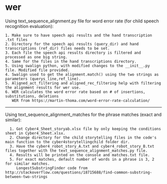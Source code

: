 # wer

Using text_sequence_alignment.py file for word error rate (for child speech recognition evaluation):

	1. Make sure to have speech api results and the hand transcription .txt files
	2. Directory for the speech api results (query_dir) and hand transcriptions (ref_dir) files needs to be set.
	3. Each file the speech api results directory is filtered and processed as one big string.
	4. Same for the files in the hand transcriptions directory.
	5. Using swalign python, with modified changes to the __init__.py file. Modified file provided.
	4. Swalign used to get the alignment.match() using the two strings as parameters (querys_line,ref_line).
	5. Aligned_act_filtering and aligned_rec_filtering help with filtering the alignment results for wer use.
	6. WER calculates the word error rate based on # of insertions, substitutions, deletions
	   WER from https://martin-thoma.com/word-error-rate-calculation/

***********************************************

Using text_sequence_alignment_matches for the phrase matches (exact and similar):

	  1. Got Cyber4_Sheet_storyab.xlsx file by only keeping the conditions sheet in Cyber4_Sheet.xlsx.
	  2. Change directory for the child storytelling files in the code's main function to the cyber4storytellingchild folder dir.
	  3. Have the cyber4_robot_story_A.txt and cyber4_robot_story_B.txt files together with the text_sequence_alignment_matches.py file.
	  4. Results will be printed on the console and matches.txt file.
	  5. For exact matches, default number of words in a phrase is 3, 2 for similar matches.
	     LongestSubstringFinder code from http://stackoverflow.com/questions/18715688/find-common-substring-between-two-strings
